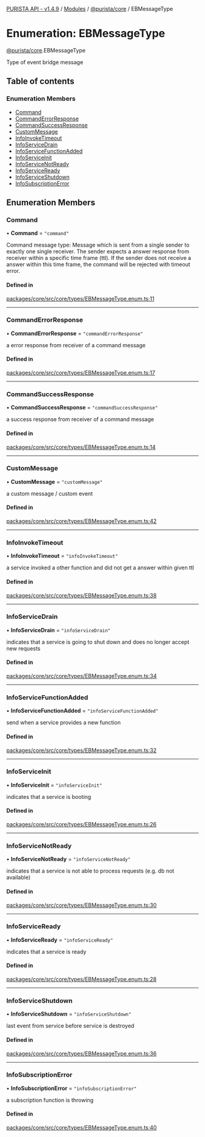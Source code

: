 [PURISTA API - v1.4.9](../README.md) / [Modules](../modules.md) / [@purista/core](../modules/purista_core.md) / EBMessageType

# Enumeration: EBMessageType

[@purista/core](../modules/purista_core.md).EBMessageType

Type of event bridge message

## Table of contents

### Enumeration Members

- [Command](purista_core.EBMessageType.md#command)
- [CommandErrorResponse](purista_core.EBMessageType.md#commanderrorresponse)
- [CommandSuccessResponse](purista_core.EBMessageType.md#commandsuccessresponse)
- [CustomMessage](purista_core.EBMessageType.md#custommessage)
- [InfoInvokeTimeout](purista_core.EBMessageType.md#infoinvoketimeout)
- [InfoServiceDrain](purista_core.EBMessageType.md#infoservicedrain)
- [InfoServiceFunctionAdded](purista_core.EBMessageType.md#infoservicefunctionadded)
- [InfoServiceInit](purista_core.EBMessageType.md#infoserviceinit)
- [InfoServiceNotReady](purista_core.EBMessageType.md#infoservicenotready)
- [InfoServiceReady](purista_core.EBMessageType.md#infoserviceready)
- [InfoServiceShutdown](purista_core.EBMessageType.md#infoserviceshutdown)
- [InfoSubscriptionError](purista_core.EBMessageType.md#infosubscriptionerror)

## Enumeration Members

### Command

• **Command** = ``"command"``

Command message type:
Message which is sent from a single sender to exactly one single receiver.
The sender expects a answer response from receiver within a specific time frame (ttl).
If the sender does not receive a answer within this time frame, the command will be rejected with timeout error.

#### Defined in

[packages/core/src/core/types/EBMessageType.enum.ts:11](https://github.com/sebastianwessel/purista/blob/dde9cc6/packages/core/src/core/types/EBMessageType.enum.ts#L11)

___

### CommandErrorResponse

• **CommandErrorResponse** = ``"commandErrorResponse"``

a error response from receiver of a command message

#### Defined in

[packages/core/src/core/types/EBMessageType.enum.ts:17](https://github.com/sebastianwessel/purista/blob/dde9cc6/packages/core/src/core/types/EBMessageType.enum.ts#L17)

___

### CommandSuccessResponse

• **CommandSuccessResponse** = ``"commandSuccessResponse"``

a success response from receiver of a command message

#### Defined in

[packages/core/src/core/types/EBMessageType.enum.ts:14](https://github.com/sebastianwessel/purista/blob/dde9cc6/packages/core/src/core/types/EBMessageType.enum.ts#L14)

___

### CustomMessage

• **CustomMessage** = ``"customMessage"``

a custom message / custom event

#### Defined in

[packages/core/src/core/types/EBMessageType.enum.ts:42](https://github.com/sebastianwessel/purista/blob/dde9cc6/packages/core/src/core/types/EBMessageType.enum.ts#L42)

___

### InfoInvokeTimeout

• **InfoInvokeTimeout** = ``"infoInvokeTimeout"``

a service invoked a other function and did not get a answer within given ttl

#### Defined in

[packages/core/src/core/types/EBMessageType.enum.ts:38](https://github.com/sebastianwessel/purista/blob/dde9cc6/packages/core/src/core/types/EBMessageType.enum.ts#L38)

___

### InfoServiceDrain

• **InfoServiceDrain** = ``"infoServiceDrain"``

indicates that a service is going to shut down and does no longer accept new requests

#### Defined in

[packages/core/src/core/types/EBMessageType.enum.ts:34](https://github.com/sebastianwessel/purista/blob/dde9cc6/packages/core/src/core/types/EBMessageType.enum.ts#L34)

___

### InfoServiceFunctionAdded

• **InfoServiceFunctionAdded** = ``"infoServiceFunctionAdded"``

send when a service provides a new function

#### Defined in

[packages/core/src/core/types/EBMessageType.enum.ts:32](https://github.com/sebastianwessel/purista/blob/dde9cc6/packages/core/src/core/types/EBMessageType.enum.ts#L32)

___

### InfoServiceInit

• **InfoServiceInit** = ``"infoServiceInit"``

indicates that a service is booting

#### Defined in

[packages/core/src/core/types/EBMessageType.enum.ts:26](https://github.com/sebastianwessel/purista/blob/dde9cc6/packages/core/src/core/types/EBMessageType.enum.ts#L26)

___

### InfoServiceNotReady

• **InfoServiceNotReady** = ``"infoServiceNotReady"``

indicates that a service is not able to process requests (e.g. db not available)

#### Defined in

[packages/core/src/core/types/EBMessageType.enum.ts:30](https://github.com/sebastianwessel/purista/blob/dde9cc6/packages/core/src/core/types/EBMessageType.enum.ts#L30)

___

### InfoServiceReady

• **InfoServiceReady** = ``"infoServiceReady"``

indicates that a service is ready

#### Defined in

[packages/core/src/core/types/EBMessageType.enum.ts:28](https://github.com/sebastianwessel/purista/blob/dde9cc6/packages/core/src/core/types/EBMessageType.enum.ts#L28)

___

### InfoServiceShutdown

• **InfoServiceShutdown** = ``"infoServiceShutdown"``

last event from service before service is destroyed

#### Defined in

[packages/core/src/core/types/EBMessageType.enum.ts:36](https://github.com/sebastianwessel/purista/blob/dde9cc6/packages/core/src/core/types/EBMessageType.enum.ts#L36)

___

### InfoSubscriptionError

• **InfoSubscriptionError** = ``"infoSubscriptionError"``

a subscription function is throwing

#### Defined in

[packages/core/src/core/types/EBMessageType.enum.ts:40](https://github.com/sebastianwessel/purista/blob/dde9cc6/packages/core/src/core/types/EBMessageType.enum.ts#L40)
